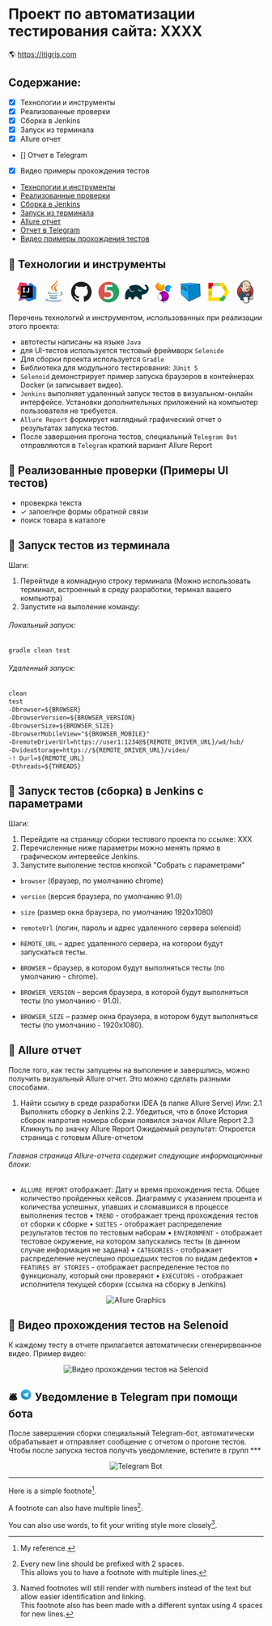 # Проект по автоматизации тестирования сайта: ХХХХ
:earth_americas: https://itigris.com

## Содержание:
- [x]	Технологии и инструменты
- [x]	Реализованные проверки
- [x]	Сборка в Jenkins
- [x]	Запуск из терминала
- [x]	Allure отчет
- []	Отчет в Telegram
- [x]	Видео примеры прохождения тестов

- [Технологии и инструменты](#watermelon-технологии-и-инструменты)
- [Реализованные проверки](#watermelon-Реализованные-проверки)
- [Сборка в Jenkins](#watermelon-Jenkins-job)
- [Запуск из терминала](#watermelon-Запуск-тестов-из-терминала)
- [Allure отчет](#watermelon-Allure-отчет)
- [Отчет в Telegram](#watermelon-Уведомление-в-Telegram-при-помощи-бота)
- [Видео примеры прохождения тестов](#watermelon-Примеры-видео-о-прохождении-тестов)

## :watermelon: Технологии и инструменты

<p align="center">
<a href="https://www.jetbrains.com/idea/"><img src="images/logo/Idea.svg" width="50" height="50"  alt="IDEA"/></a>
<a href="https://www.java.com/"><img src="images/logo/Java.svg" width="50" height="50"  alt="Java"/></a>
<a href="https://github.com/"><img src="images/logo/GitHub.svg" width="50" height="50"  alt="Github"/></a>
<a href="https://junit.org/junit5/"><img src="images/logo/Junit5.svg" width="50" height="50"  alt="JUnit 5"/></a>
<a href="https://gradle.org/"><img src="images/logo/Gradle.svg" width="50" height="50"  alt="Gradle"/></a>
<a href="https://selenide.org/"><img src="images/logo/Selenide.svg" width="50" height="50"  alt="Selenide"/></a>
<a href="https://aerokube.com/selenoid/"><img src="images/logo/Selenoid.svg" width="50" height="50"  alt="Selenoid"/></a>
<a href="https://github.com/allure-framework/allure2"><img src="images/logo/Allure.svg" width="50" height="50"  alt="Allure"/></a>
<a href="https://www.jenkins.io/"><img src="images/logo/Jenkins.svg" width="50" height="50"  alt="Jenkins"/></a>
</p>

Перечень технологий и инструментом, использованных при реализации этого проекта:

- автотесты написаны на языке `Java`
- для UI-тестов используется тестовый фреймворк `Selenide`
- Для сборки проекта используется `Gradle`
- Библиотека для модульного тестирования: `JUnit 5` 
- `Selenoid` демонстрирует пример запуска браузеров в контейнерах Docker (и записывает видео).
- `Jenkins` выполняет удаленный запуск тестов в визуальном-онлайн интерфейсе. Установки дополнительных приложений на компьютер пользователя не требуется. 
- `Allure Report` формирует наглядный графический отчет о результатах  запуска тестов.
- После завершения прогона тестов, специальный `Telegram Bot` отправляются в `Telegram` краткий вариант Allure Report 

## :watermelon: Реализованные проверки (Примеры UI тестов)
- провекрка текста 
- ✓ запоелнре формы обратной связи
- поиск товара в каталоге

## :watermelon: Запуск тестов из терминала

Шаги:
1. Перейтиде в комнадную строку терминала (Можно использовать терминал, встроенный в среду разработки, термнал вашего компьютра)
2. Запустите на выполение команду:

###### Локальный запуск:
```
gradle clean test
```

###### Удаленный запуск:
```
clean
test
-Dbrowser=${BROWSER}
-DbrowserVersion=${BROWSER_VERSION}
-DbrowserSize=${BROWSER_SIZE}
-DbrowserMobileView="${BROWSER_MOBILE}"
-DremoteDriverUrl=https://user1:1234@${REMOTE_DRIVER_URL}/wd/hub/
-DvideoStorage=https://${REMOTE_DRIVER_URL}/video/
-! Durl=${REMOTE_URL}
-Dthreads=${THREADS}
```

## :watermelon: Запуск тестов (сборка) в Jenkins с параметрами
Шаги:
1. Перейдите на страницу сборки тестового проекта по ссылке:  ХХХ
2. Перечисленные ниже параметры можно менять прямо в графическом интервейсе Jenkins.
3. Запустите выполение тестов кнопкой "Собрать с параметрами" 

- `browser` (браузер, по умолчанию chrome)
- `version` (версия браузера, по умолчанию 91.0)
- `size` (размер окна браузера, по умолчанию 1920x1080)
- `remoteUrl` (логин, пароль и адрес удаленного сервера selenoid)

- `REMOTE_URL` – адрес удаленного сервера, на котором будут запускаться тесты.
- `BROWSER` – браузер, в котором будут выполняться тесты (по умолчанию - chrome).
- `BROWSER_VERSION` – версия браузера, в которой будут выполняться тесты (по умолчанию - 91.0).
- `BROWSER_SIZE` – размер окна браузера, в котором будут выполняться тесты (по умолчанию - 1920x1080).


 ## :watermelon: Allure отчет
 
После того, как тесты запущены на выполение и завершлись, можно получить визуальный Allure отчет. Это можно сделать разными способами.
1. Найти ссылку в среде разработки IDEA (в папке Allure Serve)
Или:
2.1 Выполнить сборку в Jenkins
2.2. Убедиться, что в блоке История сборок напротив номера сборки появился значок Allure Report
2.3 Кликнуть по  значку Allure Report
Ожидаемый результат: Откроется страница с готовым Allure-отчетом

###### Главная страница Allure-отчета содержит следующие информационные блоки:

* `ALLURE REPORT` отображает: Дату и время прохождения теста. Общее количество пройденных кейсов. Диаграмму с указанием процента и количества успешных, упавших и сломавшихся в процессе выполнения тестов
•	  `TREND` - отображает тренд прохождения тестов от сборки к сборке
•	  `SUITES` - отображает распределение результатов тестов по тестовым наборам
•	  `ENVIRONMENT` - отображает тестовое окружение, на котором запускались тесты (в данном случае информация не задана)
•	  `CATEGORIES` - отображает распределение неуспешно прошедших тестов по видам дефектов
•	  `FEATURES BY STORIES` - отображает распределение тестов по функционалу, который они проверяют
•	  `EXECUTORS` - отображает исполнителя текущей сборки (ссылка на сборку в Jenkins)

<p align="center">
<img title="Allure Graphics" src="images/screens/Screenshot_ХХХ.png">
</p>

## :watermelon:  Видео прохождения тестов на Selenoid
К каждому тесту в отчете прилагается автоматически сгенерирвоанное видео. Пример видео:

<p align="center">
<img title="Видео прохождения тестов на Selenoid" src="images/screens/Screenshot_ХХХ.png">
</p>

## :bellhop_bell: <img src="images/logo/Telegram.svg" width="25" height="25"  alt="Telegram"/></a> Уведомление в Telegram при помощи бота
После завершения сборки специальный Telegram-бот, автоматически обрабатывает и отправляет сообщение с отчетом о прогоне тестов.
Чтобы после запуска тестов получть уведомление, встепите в групп ***

<p align="center">
<img title="Telegram Bot" src="images/screens/Screenshot_ХХХ.png">
</p>

----------------------------------
Here is a simple footnote[^1].

A footnote can also have multiple lines[^2].  

You can also use words, to fit your writing style more closely[^note].

[^1]: My reference.
[^2]: Every new line should be prefixed with 2 spaces.  
  This allows you to have a footnote with multiple lines.
[^note]:
    Named footnotes will still render with numbers instead of the text but allow easier identification and linking.  
    This footnote also has been made with a different syntax using 4 spaces for new lines.
